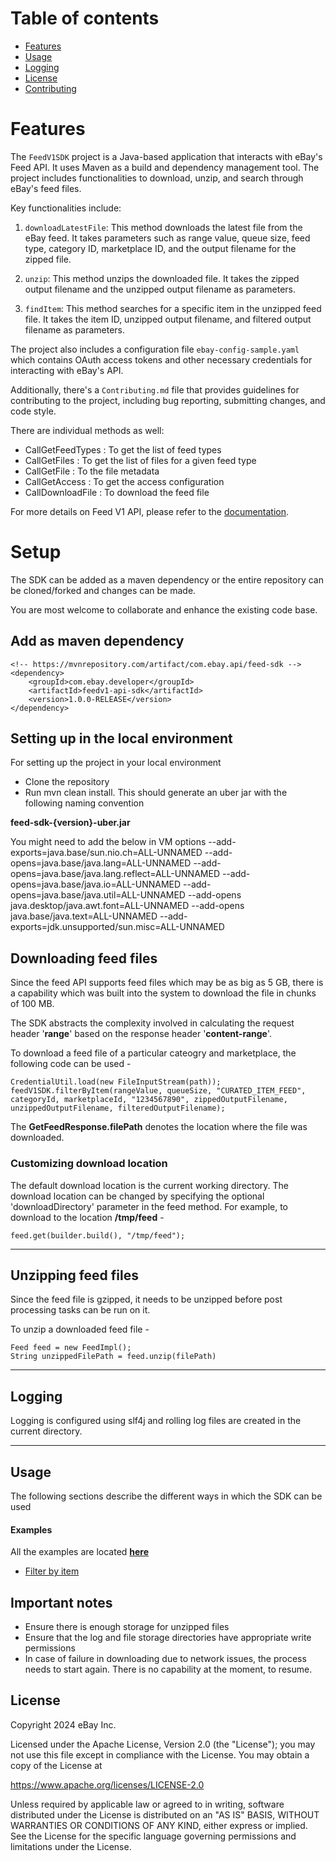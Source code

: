 # Table of contents

* [Features](#features)
* [Usage](#usage)
* [Logging](#logging)
* [License](#license)
* [Contributing](#contributing)

# Features

The `FeedV1SDK` project is a Java-based application that interacts with eBay's Feed API. It uses Maven as a build and dependency management tool. The
project includes functionalities to download, unzip, and search through eBay's feed files.

Key functionalities include:

1. `downloadLatestFile`: This method downloads the latest file from the eBay feed. It takes parameters such as range value, queue size, feed type,
   category ID, marketplace ID, and the output filename for the zipped file.

2. `unzip`: This method unzips the downloaded file. It takes the zipped output filename and the unzipped output filename as parameters.

3. `findItem`: This method searches for a specific item in the unzipped feed file. It takes the item ID, unzipped output filename, and filtered output
   filename as parameters.

The project also includes a configuration file `ebay-config-sample.yaml` which contains OAuth access tokens and other necessary credentials for
interacting with eBay's API.

Additionally, there's a `Contributing.md` file that provides guidelines for contributing to the project, including bug reporting, submitting changes,
and code style.

There are individual methods as well:

* CallGetFeedTypes : To get the list of feed types
* CallGetFiles : To get the list of files for a given feed type
* CallGetFile : To the file metadata
* CallGetAccess : To get the access configuration
* CallDownloadFile : To download the feed file

For more details on Feed V1 API, please refer to the [documentation](https://developer.ebay.com/api-docs/buy/feed/v1/static/overview.html).

# Setup

The SDK can be added as a maven dependency or the entire repository can be cloned/forked and changes can be made.

You are most welcome to collaborate and enhance the existing code base.

## Add as maven dependency

```
<!-- https://mvnrepository.com/artifact/com.ebay.api/feed-sdk -->
<dependency>
    <groupId>com.ebay.developer</groupId>
    <artifactId>feedv1-api-sdk</artifactId>
    <version>1.0.0-RELEASE</version>
</dependency>
```

## Setting up in the local environment

For setting up the project in your local environment

* Clone the repository
* Run mvn clean install.
  This should generate an uber jar with the following naming convention

__feed-sdk-{version}-uber.jar__

You might need to add the below in VM options
  --add-exports=java.base/sun.nio.ch=ALL-UNNAMED
  --add-opens=java.base/java.lang=ALL-UNNAMED
  --add-opens=java.base/java.lang.reflect=ALL-UNNAMED
  --add-opens=java.base/java.io=ALL-UNNAMED
  --add-opens=java.base/java.util=ALL-UNNAMED
  --add-opens
java.desktop/java.awt.font=ALL-UNNAMED
  --add-opens
java.base/java.text=ALL-UNNAMED
  --add-exports=jdk.unsupported/sun.misc=ALL-UNNAMED

## Downloading feed files

Since the feed API supports feed files which may be as big as 5 GB, there is a capability which was built into the system to download the file in
chunks of 100 MB.

The SDK abstracts the complexity involved in calculating the request header '__range__' based on the response header '__content-range__'.

To download a feed file of a particular cateogry and marketplace, the following code can be used -

```
CredentialUtil.load(new FileInputStream(path));
feedV1SDK.filterByItem(rangeValue, queueSize, "CURATED_ITEM_FEED", categoryId, marketplaceId, "1234567890", zippedOutputFilename, unzippedOutputFilename, filteredOutputFilename);

```

The __GetFeedResponse.filePath__ denotes the location where the file was downloaded.

### Customizing download location

The default download location is the current working directory.
The download location can be changed by specifying the optional 'downloadDirectory' parameter in the feed method.
For example, to download to the location __/tmp/feed__ -

```
feed.get(builder.build(), "/tmp/feed");
```

---

## Unzipping feed files

Since the feed file is gzipped, it needs to be unzipped before post processing tasks can be run on it.

To unzip a downloaded feed file -

```
Feed feed = new FeedImpl();
String unzippedFilePath = feed.unzip(filePath)

```

---

## Logging

Logging is configured using slf4j and rolling log files are created in the current directory.

---

## Usage

The following sections describe the different ways in which the SDK can be used

#### Examples

All the examples are located [__here__](https://github.com/eBay/feedv1sdk/tree/main/feedv1-api-sdk-examples/src/main/java/com/ebay/feed/examples)

* [Filter by item](https://github.com/ranallurebay/feedv1sdk/blob/main/feedv1-api-sdk-examples/src/main/java/com/ebay/feed/examples/FeedV1SDKUsage.java)

## Important notes

* Ensure there is enough storage for unzipped files
* Ensure that the log and file storage directories have appropriate write permissions
* In case of failure in downloading due to network issues, the process needs to start again. There is no capability at the moment, to resume.

## License

Copyright 2024 eBay Inc.

Licensed under the Apache License, Version 2.0 (the "License");
you may not use this file except in compliance with the License.
You may obtain a copy of the License at

<https://www.apache.org/licenses/LICENSE-2.0>

Unless required by applicable law or agreed to in writing, software
distributed under the License is distributed on an "AS IS" BASIS,
WITHOUT WARRANTIES OR CONDITIONS OF ANY KIND, either express or implied.
See the License for the specific language governing permissions and
limitations under the License.
